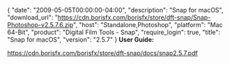 {
  "date": "2009-05-05T00:00:00-04:00",
  "description": "Snap for macOS",
  "download_url": "https://cdn.borisfx.com/borisfx/store/dft-snap/Snap-Photoshop-v2.5.7.6.zip",
  "host": "Standalone,Photoshop",
  "platform": "Mac 64-Bit",
  "product": "Digital Film Tools - Snap",
  "require_login": true,
  "title": "Snap for macOS",
  "version": "2.5.7"
}
**User Guide:**

https://cdn.borisfx.com/borisfx/store/dft-snap/docs/snap2.5.7.pdf
